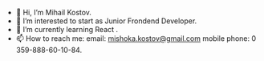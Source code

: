 - 👋 Hi, I’m Mihail Kostov.
- 👀 I’m interested to start as Junior Frondend Developer.
- 🌱 I’m currently learning  React .
- 📫 How to reach me:
         email: mishoka.kostov@gmail.com
         mobile phone: 0 359-888-60-10-84.

<!---
MK-Kostov/MK-Kostov is a ✨ special ✨ repository because its `README.md` (this file) appears on your GitHub profile.
You can click the Preview link to take a look at your changes.
--->
